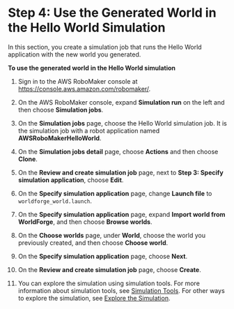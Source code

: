 # Step 4: Use the Generated World in the Hello World Simulation<a name="worlds-creating-getting-started-using-world"></a>

In this section, you create a simulation job that runs the Hello World application with the new world you generated\. 

**To use the generated world in the Hello World simulation**

1. Sign in to the AWS RoboMaker console at [https://console\.aws\.amazon\.com/robomaker/](https://console.aws.amazon.com/robomaker/)\.

1. On the AWS RoboMaker console, expand **Simulation run** on the left and then choose **Simulation jobs**\.

1. On the **Simulation jobs** page, choose the Hello World simulation job\. It is the simulation job with a robot application named **AWSRoboMakerHelloWorld**\. 

1. On the **Simulation jobs detail** page, choose **Actions** and then choose **Clone**\. 

1. On the **Review and create simulation job** page, next to **Step 3: Specify simulation application**, choose **Edit**\. 

1. On the **Specify simulation application** page, change **Launch file** to `worldforge_world.launch`\. 

1. On the **Specify simulation application** page, expand **Import world from WorldForge**, and then choose **Browse worlds**\. 

1. On the **Choose worlds** page, under **World**, choose the world you previously created, and then choose **Choose world**\. 

1. On the **Specify simulation application** page, choose **Next**\. 

1. On the **Review and create simulation job** page, choose **Create**\. 

1. You can explore the simulation using simulation tools\. For more information about simulation tools, see [Simulation Tools](simulation-tools.md)\. For other ways to explore the simulation, see [Explore the Simulation](gs-simulation.md#gs-simulation-explore)\. 
